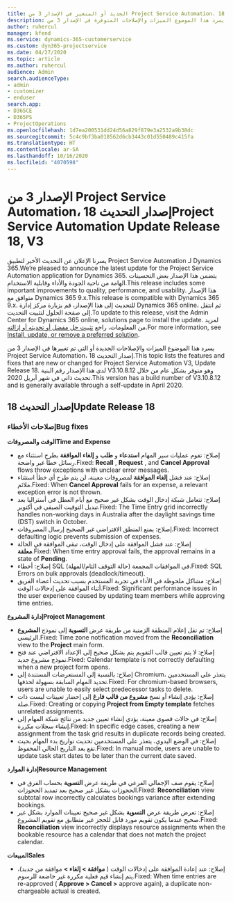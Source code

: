 ```yaml
---
title: الجديد أو المتغير في الإصدار 3 من Project Service Automation، إصدار التحديث 18
description: يسرد هذا الموضوع الميزات والإصلاحات المتوفرة في الإصدار 3 من Project Service Automation، إصدار التحديث 18.
author: ruhercul
manager: kfend
ms.service: dynamics-365-customerservice
ms.custom: dyn365-projectservice
ms.date: 04/27/2020
ms.topic: article
ms.author: ruhercul
audience: Admin
search.audienceType:
- admin
- customizer
- enduser
search.app:
- D365CE
- D365PS
- ProjectOperations
ms.openlocfilehash: 1d7ea200531dd24d56a829f879e3a2532a9b38dc
ms.sourcegitcommit: 5c4c9bf3ba018562d6cb3443c01d550489c415fa
ms.translationtype: HT
ms.contentlocale: ar-SA
ms.lasthandoff: 10/16/2020
ms.locfileid: "4070598"
---
```

# <a name="project-service-automation-update-release-18-v3"></a><span data-ttu-id="7c635-103">الإصدار 3 من Project Service Automation، إصدار التحديث 18</span><span class="sxs-lookup"><span data-stu-id="7c635-103">Project Service Automation Update Release 18, V3</span></span>

<span data-ttu-id="7c635-104">يسرنا الإعلان عن التحديث الأخير لتطبيق Project Service Automation لـ Dynamics 365.</span><span class="sxs-lookup"><span data-stu-id="7c635-104">We’re pleased to announce the latest update for the Project Service Automation application for Dynamics 365.</span></span> <span data-ttu-id="7c635-105">يتضمن هذا الإصدار بعض التحسينات الهامة من ناحية الجودة والأداء وقابلية الاستخدام.</span><span class="sxs-lookup"><span data-stu-id="7c635-105">This release includes some important improvements to quality, performance, and usability.</span></span> <span data-ttu-id="7c635-106">هذا الإصدار متوافق مع Dynamics 365 9.x.</span><span class="sxs-lookup"><span data-stu-id="7c635-106">This release is compatible with Dynamics 365 9.x.</span></span> <span data-ttu-id="7c635-107">للتحديث إلى هذا الإصدار، قم بزيارة مركز إدارة Dynamics 365 online، ثم انتقل إلى صفحة الحلول لتثبيت التحديث.</span><span class="sxs-lookup"><span data-stu-id="7c635-107">To update to this release, visit the Admin Center for Dynamics 365 online, solutions page to install the update.</span></span> <span data-ttu-id="7c635-108">لمزيد من المعلومات، راجع [تثبيت حل مفضل أو تحديثه أو إزالته](https://docs.microsoft.com/power-platform/admin/install-remove-preferred-solution).</span><span class="sxs-lookup"><span data-stu-id="7c635-108">For more information, see [Install, update, or remove a preferred solution](https://docs.microsoft.com/power-platform/admin/install-remove-preferred-solution).</span></span>

<span data-ttu-id="7c635-109">يسرد هذا الموضوع الميزات والإصلاحات الجديدة أو التي تم تغييرها في الإصدار 3 من Project Service Automation، إصدار التحديث 18.</span><span class="sxs-lookup"><span data-stu-id="7c635-109">This topic lists the features and fixes that are new or changed for Project Service Automation V3, Update Release 18.</span></span> <span data-ttu-id="7c635-110">لدى هذا الإصدار رقم البنية V3.10.8.12 وهو متوفر بشكل عام من خلال تحديث ذاتي في شهر أبريل 2020.</span><span class="sxs-lookup"><span data-stu-id="7c635-110">This version has a build number of V3.10.8.12 and is generally available through a self-update in April 2020.</span></span>

## <a name="update-release-18"></a><span data-ttu-id="7c635-111">إصدار التحديث 18</span><span class="sxs-lookup"><span data-stu-id="7c635-111">Update Release 18</span></span>

### <a name="bug-fixes"></a><span data-ttu-id="7c635-112">إصلاحات الأخطاء</span><span class="sxs-lookup"><span data-stu-id="7c635-112">Bug fixes</span></span>

<span data-ttu-id="7c635-113">**الوقت والمصروفات**</span><span class="sxs-lookup"><span data-stu-id="7c635-113">**Time and Expense**</span></span>

- <span data-ttu-id="7c635-114">إصلاح: تقوم عمليات سير المهام **استدعاء** و **طلب** و **إلغاء الموافقة** بطرح استثناء مع رسائل خطأ غير واضحة.</span><span class="sxs-lookup"><span data-stu-id="7c635-114">Fixed: **Recall** , **Request** , and **Cancel Approval** flows throw exceptions with unclear error messages.</span></span>
- <span data-ttu-id="7c635-115">إصلاح: عند فشل **إلغاء الموافقة** لمصروفات معينة، لن يتم طرح أي خطأ استثناء ملائم.</span><span class="sxs-lookup"><span data-stu-id="7c635-115">Fixed: When **Cancel Approval** fails for an expense, a relevant exception error is not thrown.</span></span>
- <span data-ttu-id="7c635-116">إصلاح: تتعامل شبكة إدخال الوقت بشكل غير صحيح مع أيام العطل في أستراليا بعد تبديل التوقيت الصيفي في أكتوبر.</span><span class="sxs-lookup"><span data-stu-id="7c635-116">Fixed: The Time Entry grid incorrectly handles non-working days in Australia after the daylight savings time (DST) switch in October.</span></span>
- <span data-ttu-id="7c635-117">إصلاح: يمنع المنطق الافتراضي غير الصحيح إرسال المصروفات.</span><span class="sxs-lookup"><span data-stu-id="7c635-117">Fixed: Incorrect defaulting logic prevents submission of expenses.</span></span>
- <span data-ttu-id="7c635-118">إصلاح: عند فشل الموافقة على إدخال الوقت، تبقى الموافقة في الحالة **معلقة**.</span><span class="sxs-lookup"><span data-stu-id="7c635-118">Fixed: When time entry approval fails, the approval remains in a state of **Pending**.</span></span>
- <span data-ttu-id="7c635-119">إصلاح: أخطاء SQL في الموافقات المجمعة (حالة التوقف التام/المهلة).</span><span class="sxs-lookup"><span data-stu-id="7c635-119">Fixed: SQL Errors on bulk approvals (deadlock/timeout).</span></span>
- <span data-ttu-id="7c635-120">إصلاح: مشاكل ملحوظة في الأداء في تجربة المستخدم بسبب تحديث أعضاء الفريق أثناء الموافقة على إدخالات الوقت.</span><span class="sxs-lookup"><span data-stu-id="7c635-120">Fixed: Significant performance issues in the user experience caused by updating team members while approving time entries.</span></span>

<span data-ttu-id="7c635-121">**إدارة المشروع**</span><span class="sxs-lookup"><span data-stu-id="7c635-121">**Project Management**</span></span>

- <span data-ttu-id="7c635-122">إصلاح: تم نقل إعلام المنطقة الزمنية من طريقة عرض **التسوية** إلى نموذج **المشروع** الرئيسي.</span><span class="sxs-lookup"><span data-stu-id="7c635-122">Fixed: Time zone notification moved from the **Reconciliation** view to the **Project** main form.</span></span>
- <span data-ttu-id="7c635-123">إصلاح: لا يتم تعيين قالب التقويم يتم بشكل صحيح إلى الإعداد الافتراضي عند فتح نموذج مشروع جديد.</span><span class="sxs-lookup"><span data-stu-id="7c635-123">Fixed: Calendar template is not correctly defaulting when a new project form opens.</span></span>
- <span data-ttu-id="7c635-124">إصلاح: بالنسبة إلى المستعرضات المستندة إلى Chromium، يتعذر على المستخدمين تحديد المهام السابقة بسهولة لحذفها.</span><span class="sxs-lookup"><span data-stu-id="7c635-124">Fixed: For chromium-based browsers, users are unable to easily select predecessor tasks to delete.</span></span>
- <span data-ttu-id="7c635-125">إصلاح: يؤدي إنشاء أو نسخ **مشروع من قالب فارغ** إلى إحضار تعيينات ليست ذات صلة.</span><span class="sxs-lookup"><span data-stu-id="7c635-125">Fixed: Creating or copying **Project from Empty template** fetches unrelated assignments.</span></span>
- <span data-ttu-id="7c635-126">إصلاح: في حالات قصوى معينة، يؤدي إنشاء تعيين جديد من نتائج شبكة المهام إلى إنشاء سجلات مكررة.</span><span class="sxs-lookup"><span data-stu-id="7c635-126">Fixed: In specific edge cases, creating a new assignment from the task grid results in duplicate records being created.</span></span>
- <span data-ttu-id="7c635-127">إصلاح: في الوضع اليدوي، يتعذر على المستخدمين تحديث تواريخ بدء المهام بحيث تقع بعد التاريخ الحالي المحفوظ.</span><span class="sxs-lookup"><span data-stu-id="7c635-127">Fixed: In manual mode, users are unable to update task start dates to be later than the current date saved.</span></span>

<span data-ttu-id="7c635-128">**إدارة الموارد**</span><span class="sxs-lookup"><span data-stu-id="7c635-128">**Resource Management**</span></span>

- <span data-ttu-id="7c635-129">إصلاح: يقوم صف الإجمالي الفرعي في طريقة عرض **التسوية** بحساب الفرق في الحجوزات بشكل غير صحيح بعد تمديد الحجوزات.</span><span class="sxs-lookup"><span data-stu-id="7c635-129">Fixed: **Reconciliation** view subtotal row incorrectly calculates bookings variance after extending bookings.</span></span>
- <span data-ttu-id="7c635-130">إصلاح: تعرض طريقة عرض **التسوية** بشكل غير صحيح تعيينات الموارد بشكل غير صحيح عندما يكون تقويم مورد قابل للحجز غير متطابق مع تقويم المشروع.</span><span class="sxs-lookup"><span data-stu-id="7c635-130">Fixed: **Reconciliation** view incorrectly displays resource assignments when the bookable resource has a calendar that does not match the project calendar.</span></span>

<span data-ttu-id="7c635-131">**المبيعات**</span><span class="sxs-lookup"><span data-stu-id="7c635-131">**Sales**</span></span>

- <span data-ttu-id="7c635-132">إصلاح: عند إعادة الموافقة على إدخالات الوقت ( **موافقة > إلغاء >** موافقة من جديد)، يتم إنشاء قيم فعلية مكررة غير خاضعة للرسوم.‬</span><span class="sxs-lookup"><span data-stu-id="7c635-132">Fixed: When time entries are re-approved ( **Approve > Cancel >** approve again), a duplicate non-chargeable actual is created.</span></span>

